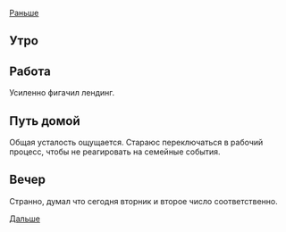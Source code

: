 [Раньше](2021.03.02.md)  
## Утро
## Работа
Усиленно фигачил лендинг.
## Путь домой
Общая усталость ощущается. Стараюс переключаться в рабочий процесс, чтобы не реагировать на семейные события.
## Вечер
Странно, думал что сегодня вторник и второе число соответственно.

[Дальше](2021.03.04.md)

